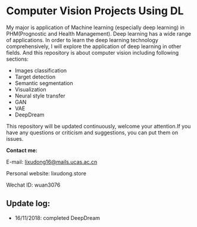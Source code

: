 # Computer Vision Projects Using DL

My major is application of Machine learning (especially deep learning) in PHM(Prognostic and Health Management). Deep learning has a wide range of applications. In order to learn the deep learning technology comprehensively, I will explore the application of deep learning in other fields. And this repository is about computer vision including following sections:

- Images classification
- Target detection
- Semantic segmentation
- Visualization
- Neural style transfer
- GAN
- VAE
- DeepDream

This repository will be updated continuously, welcome your attention.If you have any questions or criticism and suggestions, you can put them on issues. 

**Contact me:**

E-mail: lixudong16@mails.ucas.ac.cn

Personal website: lixudong.store

Wechat ID: wuan3076

## Update log:
- 16/11/2018: completed DeepDream
